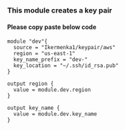 ### This module creates a key pair

#### Please copy paste below code
```
module "dev"{
  source = "Ikermenka1/keypair/aws"
  region = "us-east-1"
  key_name_prefix = "dev-"
  key_location = "~/.ssh/id_rsa.pub"
}

output region {
  value = module.dev.region
}

output key_name {
  value = module.dev.key_name
}
```